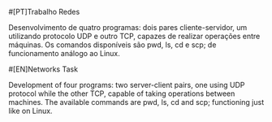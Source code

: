 #[PT]Trabalho Redes

Desenvolvimento de quatro programas: dois pares cliente-servidor, um utilizando protocolo UDP e outro TCP, capazes de realizar operações entre máquinas. Os comandos disponíveis são pwd, ls, cd e scp; de funcionamento análogo ao Linux.

#[EN]Networks Task

Development of four programs: two server-client pairs, one using UDP protocol while the other TCP, capable of taking operations between machines. The available commands are pwd, ls, cd and scp; functioning just like on Linux.
